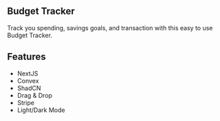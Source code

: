 ## Budget Tracker
Track you spending, savings goals, and transaction with this easy to use Budget Tracker.

## Features
- NextJS
- Convex
- ShadCN
- Drag & Drop
- Stripe
- Light/Dark Mode
